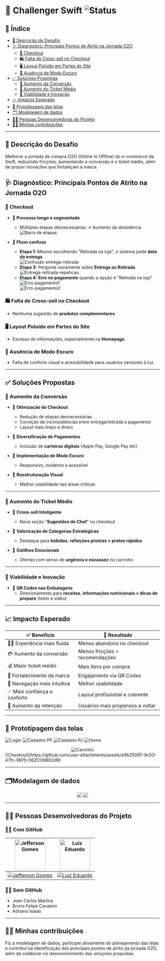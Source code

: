 # 🚀 Challenger Swift ![Status](https://img.shields.io/badge/Status-Em%20Andamento-blue)

## 📑 Índice

- [📌 Descrição do Desafio](#-descrição-do-desafio)
- [🩺 Diagnóstico: Principais Pontos de Atrito na Jornada O2O](#-diagnóstico-principais-pontos-de-atrito-na-jornada-o2o)
  - [🛒 Checkout](#-checkout)
  - [🛍️ Falta de Cross-sell no Checkout](#-falta-de-cross-sell-no-checkout)
  - [🖥️ Layout Poluído em Partes do Site](#-layout-poluido-em-partes-do-site) 
  - [🌙 Ausência de Modo Escuro](#-ausência-de-modo-escuro)
- [✅ Soluções Propostas](#-soluções-propostas)
  - [🎯 Aumento da Conversão](#-aumento-da-conversão)
  - [💸 Aumento do Ticket Médio](#-aumento-do-ticket-médio)
  - [🚀 Viabilidade e Inovação](#-viabilidade-e-inovação)
- [📈 Impacto Esperado](#-impacto-esperado)
- [🎨 Prototipagem das telas](#-prototipagem-das-telas)
- [🗂️ Modelagem de dados](#️modelagem-de-dados)
- [👨‍💻 Pessoas Desenvolvedoras do Projeto](#-pessoas-desenvolvedoras-do-projeto)
- [🧑‍🏭 Minhas contribuições](#-minhas-contribuições)

---

## 📌 Descrição do Desafio

Melhorar a jornada de compra O2O (Online to Offline) do e-commerce da Swift, reduzindo fricções, aumentando a conversão e o ticket médio, além de propor inovações que fortaleçam a marca.


## 🩺 Diagnóstico: Principais Pontos de Atrito na Jornada O2O

### 🛒 Checkout
- 🔸 **Processo longo e segmentado**
  - Múltiplas etapas desnecessárias → Aumento da desistência  
  ![Barra de etapas](https://github.com/user-attachments/assets/d555f4f3-fe64-4a57-816b-cad0f7a86a27)

- 🔸 **Fluxo confuso**
  - **Etapa 1:** Mesmo escolhendo "Retirada na loja", o sistema pede **data de entrega**  
  ![Confusão entrega-retirada](https://github.com/user-attachments/assets/8fd9e645-6df6-4a7b-9d0f-de7a7ed172b7)
  - **Etapa 3:** Pergunta novamente sobre **Entrega ou Retirada**  
  ![Entrega-retirada-repeticao](https://github.com/user-attachments/assets/812b8861-7f85-40c3-a4e1-145f1c80118b)
  - **Etapa 4:** **Erro no pagamento** quando a opção é "Retirada na loja"  
  ![Erro-pagamento1](https://github.com/user-attachments/assets/df605544-686f-41a3-93c2-0b6406a47d94)  
  ![Erro-pagamento2](https://github.com/user-attachments/assets/07f12ba7-23d5-4bc2-b9af-60d97fa3bca9)

### 🛍️ Falta de Cross-sell no Checkout
- Nenhuma sugestão de **produtos complementares**.

### 🖥️ Layout Poluído em Partes do Site
- Excesso de informações, especialmente na **Homepage**.

### 🌙 Ausência de Modo Escuro
- Falta de conforto visual e acessibilidade para usuários sensíveis à luz.

---

## ✅ Soluções Propostas

### 🎯 Aumento da Conversão
- 🔹 **Otimização do Checkout**
  - Redução de etapas desnecessárias
  - Correção de inconsistências entre entrega/retirada e pagamento
  - Layout mais limpo e direto

- 🔹 **Diversificação de Pagamentos**
  - Inclusão de **carteiras digitais** (Apple Pay, Google Pay etc)

- 🔹 **Implementação de Modo Escuro**
  - Responsivo, moderno e acessível

- 🔹 **Reestruturação Visual**
  - Melhor usabilidade nas áreas críticas

---

### 💸 Aumento do Ticket Médio
- 🔹 **Cross-sell Inteligente**
  - Nova seção "**Sugestões do Chef**" no checkout

- 🔹 **Valorização de Categorias Estratégicas**
  - Destaque para **bebidas**, **refeições prontas** e **pratos rápidos**

- 🔹 **Gatilhos Emocionais**
  - Ofertas com senso de **urgência e escassez** no carrinho

---

### 🚀 Viabilidade e Inovação
- 🔹 **QR Codes nas Embalagens**
  - Direcionamento para **receitas**, **informações nutricionais** e **dicas de preparo** (texto e vídeo)

---

## 📈 Impacto Esperado

| ✅ Benefício | 🎯 Resultado |
|--|--|
| 🏃‍♂️ Experiência mais fluida | Menos abandono no checkout |
| 💳 Aumento da conversão | Menos fricções + recomendações |
| 💰 Maior ticket médio | Mais itens por compra |
| 💎 Fortalecimento da marca | Engajamento via QR Codes |
| 🧭 Navegação mais intuitiva | Melhor usabilidade |
| ✅ Mais confiança e conforto | Layout profissional e coerente |
| 🔁 Aumento da retenção | Usuários mais propensos a voltar |

---

## 🎨 Prototipagem das telas
![Login](https://github.com/user-attachments/assets/298d7fcd-18cf-47d2-99ab-624c300a5bd2)
![Cadastro PF](https://github.com/user-attachments/assets/d5459486-6963-43c3-9782-564494bb3ca2)
![Cadastro PJ](https://github.com/user-attachments/assets/e89f11de-39fb-41f5-9a84-00dafb4bc057)
![Home](https://github.com/user-attachments/assets/8a28dc96-bc19-4ddb-8b4d-65ffee185a15)
<div align=center> <img src="https://github.com/user-attachments/assets/098926b7-9ed1-4948-a621-7e557c27cd91" alt="Carrinho"> </div>
![Checkout](https://github.com/user-attachments/assets/e9b25097-9c53-47fc-9975-0625139802d9)

---

## 🗂️Modelagem de dados
<div align=center>
  <img src="https://github.com/user-attachments/assets/7f0efc68-cbb7-4395-90f5-ecbf58e09be4" alt"Swift-Logical">
  <img src="https://github.com/user-attachments/assets/35210511-c16c-4b6f-990a-8622e583e521" alt"Swift-Relational">  
</div>

---
## 👨‍💻 Pessoas Desenvolvedoras do Projeto

### 🐱‍💻 Com GitHub

<div>

| [<img src="https://github.com/user-attachments/assets/854d6190-615a-4d46-a288-ee246228164b" width="100" height="100" alt="Jefferson Gomes"/>](https://github.com/Jeffergs) | [<img src="https://github.com/user-attachments/assets/5c7d887a-4067-458a-8501-2901ed503514" width="100" height="100" alt="Luiz Eduardo"/>](https://github.com/luizeduardotsdev) |
|:---:|:---:|
| [![Jefferson Gomes](https://img.shields.io/badge/Jefferson_Gomes-24292e?style=for-the-badge&logo=github&logoColor=white)](https://github.com/Jeffergs) | [![Luiz Eduardo](https://img.shields.io/badge/Luiz_Eduardo-0d1117?style=for-the-badge&logo=github&logoColor=white)](https://github.com/luizeduardotsdev) |

</div>

### 🙋‍♂️ Sem GitHub

- Jean Carlos Martins
- Bruno Felipe Cavaeiro
- Adriano Isaias

---
## 🧑‍🏭 Minhas contribuições
Fiz a modelagem de dados, participei ativamente do planejamento das telas e contribuí na identificação dos principais pontos de atrito da jornada O2O, além de colaborar no desenvolvimento das soluções propostas.











